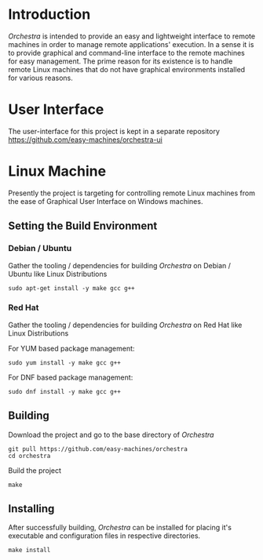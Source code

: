 # Introduction
*Orchestra* is intended to provide an easy and lightweight interface to remote machines in order to manage remote applications' execution. In a sense it is to provide graphical and command-line interface to the remote machines for easy management. The prime reason for its existence is to handle remote Linux machines that do not have graphical environments installed for various reasons.

# User Interface
The user-interface for this project is kept in a separate repository https://github.com/easy-machines/orchestra-ui

# Linux Machine
Presently the project is targeting for controlling remote Linux machines from the ease of Graphical User Interface on Windows machines.

## Setting the Build Environment

### Debian / Ubuntu
Gather the tooling / dependencies for building *Orchestra* on Debian / Ubuntu like Linux Distributions

```
sudo apt-get install -y make gcc g++
```

### Red Hat
Gather the tooling / dependencies for building *Orchestra* on Red Hat like Linux Distributions

For YUM based package management:

```
sudo yum install -y make gcc g++
```

For DNF based package management:

```
sudo dnf install -y make gcc g++
```

## Building
Download the project and go to the base directory of *Orchestra*

```
git pull https://github.com/easy-machines/orchestra
cd orchestra
```

Build the project

```
make
```

## Installing
After successfully building, *Orchestra* can be installed for placing it's executable and configuration files in respective directories.

```
make install
```
